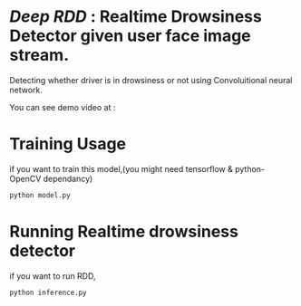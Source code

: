 # *Deep RDD* : Realtime Drowsiness Detector given user face image stream.
Detecting whether driver is in drowsiness or not using Convoluitional neural network.

You can see demo video at : 
# Training Usage
if you want to train this model,(you might need tensorflow & python-OpenCV dependancy)
```bash
python model.py
```
# Running Realtime drowsiness detector 
if you want to run RDD, 
```bash
python inference.py
```

